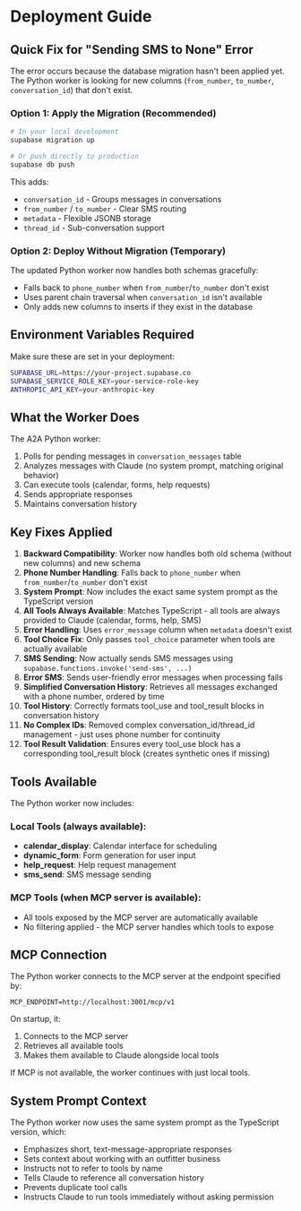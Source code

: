 # Deployment Guide

## Quick Fix for "Sending SMS to None" Error

The error occurs because the database migration hasn't been applied yet. The Python worker is looking for new columns (`from_number`, `to_number`, `conversation_id`) that don't exist.

### Option 1: Apply the Migration (Recommended)

```bash
# In your local development
supabase migration up

# Or push directly to production
supabase db push
```

This adds:
- `conversation_id` - Groups messages in conversations
- `from_number` / `to_number` - Clear SMS routing
- `metadata` - Flexible JSONB storage
- `thread_id` - Sub-conversation support

### Option 2: Deploy Without Migration (Temporary)

The updated Python worker now handles both schemas gracefully:
- Falls back to `phone_number` when `from_number`/`to_number` don't exist
- Uses parent chain traversal when `conversation_id` isn't available
- Only adds new columns to inserts if they exist in the database

## Environment Variables Required

Make sure these are set in your deployment:

```bash
SUPABASE_URL=https://your-project.supabase.co
SUPABASE_SERVICE_ROLE_KEY=your-service-role-key
ANTHROPIC_API_KEY=your-anthropic-key
```

## What the Worker Does

The A2A Python worker:
1. Polls for pending messages in `conversation_messages` table
2. Analyzes messages with Claude (no system prompt, matching original behavior)
3. Can execute tools (calendar, forms, help requests)
4. Sends appropriate responses
5. Maintains conversation history

## Key Fixes Applied

1. **Backward Compatibility**: Worker now handles both old schema (without new columns) and new schema
2. **Phone Number Handling**: Falls back to `phone_number` when `from_number`/`to_number` don't exist
3. **System Prompt**: Now includes the exact same system prompt as the TypeScript version
4. **All Tools Always Available**: Matches TypeScript - all tools are always provided to Claude (calendar, forms, help, SMS)
5. **Error Handling**: Uses `error_message` column when `metadata` doesn't exist
6. **Tool Choice Fix**: Only passes `tool_choice` parameter when tools are actually available
7. **SMS Sending**: Now actually sends SMS messages using `supabase.functions.invoke('send-sms', ...)`
8. **Error SMS**: Sends user-friendly error messages when processing fails
9. **Simplified Conversation History**: Retrieves all messages exchanged with a phone number, ordered by time
10. **Tool History**: Correctly formats tool_use and tool_result blocks in conversation history
11. **No Complex IDs**: Removed complex conversation_id/thread_id management - just uses phone number for continuity
12. **Tool Result Validation**: Ensures every tool_use block has a corresponding tool_result block (creates synthetic ones if missing)

## Tools Available

The Python worker now includes:

### Local Tools (always available):
- **calendar_display**: Calendar interface for scheduling
- **dynamic_form**: Form generation for user input
- **help_request**: Help request management
- **sms_send**: SMS message sending

### MCP Tools (when MCP server is available):
- All tools exposed by the MCP server are automatically available
- No filtering applied - the MCP server handles which tools to expose

## MCP Connection

The Python worker connects to the MCP server at the endpoint specified by:
```
MCP_ENDPOINT=http://localhost:3001/mcp/v1
```

On startup, it:
1. Connects to the MCP server
2. Retrieves all available tools
3. Makes them available to Claude alongside local tools

If MCP is not available, the worker continues with just local tools.

## System Prompt Context

The Python worker now uses the same system prompt as the TypeScript version, which:
- Emphasizes short, text-message-appropriate responses
- Sets context about working with an outfitter business
- Instructs not to refer to tools by name
- Tells Claude to reference all conversation history
- Prevents duplicate tool calls
- Instructs Claude to run tools immediately without asking permission